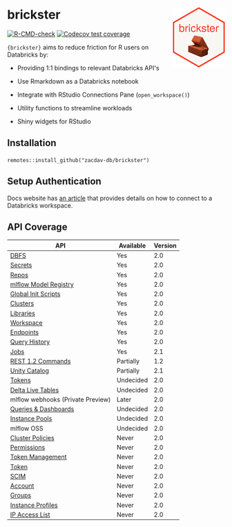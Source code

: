 # brickster <a href='https://zacdav-db.github.io/brickster/'><img src='man/figures/logo.png' align="right" height="139" /></a>

<!-- badges: start -->
[![R-CMD-check](https://github.com/zacdav-db/brickster/workflows/R-CMD-check/badge.svg)](https://github.com/zacdav-db/brickster/actions)
[![Codecov test
coverage](https://codecov.io/gh/zacdav-db/brickster/branch/main/graph/badge.svg)](https://app.codecov.io/gh/zacdav-db/brickster?branch=main)
<!-- badges: end -->

`{brickster}` aims to reduce friction for R users on Databricks by:

-   Providing 1:1 bindings to relevant Databricks API's

-   Use Rmarkdown as a Databricks notebook

-   Integrate with RStudio Connections Pane (`open_workspace()`)

-   Utility functions to streamline workloads

-   Shiny widgets for RStudio

## Installation

`remotes::install_github("zacdav-db/brickster")`

## Setup Authentication

Docs website has [an article](https://zacdav-db.github.io/brickster/articles/setup-auth.html)
that provides details on how to connect to a Databricks workspace.

## API Coverage

| API                                                                                                                  | Available | Version |
|----------------------------------------------------------------------------------------------------------------------|-----------|---------|
| [DBFS](https://docs.databricks.com/dev-tools/api/latest/dbfs.html)                                                   | Yes       | 2.0     |
| [Secrets](https://docs.databricks.com/dev-tools/api/latest/secrets.html)                                             | Yes       | 2.0     |
| [Repos](https://docs.databricks.com/dev-tools/api/latest/repos.html)                                                 | Yes       | 2.0     |
| [mlflow Model Registry](https://docs.databricks.com/dev-tools/api/latest/mlflow.html)                                | Yes       | 2.0     |
| [Global Init Scripts](https://docs.databricks.com/dev-tools/api/latest/global-init-scripts.html)                     | Yes       | 2.0     |
| [Clusters](https://docs.databricks.com/dev-tools/api/latest/clusters.html)                                           | Yes       | 2.0     |
| [Libraries](https://docs.databricks.com/dev-tools/api/latest/libraries.html)                                         | Yes       | 2.0     |
| [Workspace](https://docs.databricks.com/dev-tools/api/latest/workspace.html)                                         | Yes       | 2.0     |
| [Endpoints](https://docs.databricks.com/sql/api/sql-endpoints.html)                                                  | Yes       | 2.0     |
| [Query History](https://docs.databricks.com/sql/api/query-history.html)                                              | Yes       | 2.0     |
| [Jobs](https://docs.databricks.com/dev-tools/api/latest/jobs.html)                                                   | Yes       | 2.1     |
| [REST 1.2 Commands](https://docs.databricks.com/dev-tools/api/1.2/index.html)                                        | Partially | 1.2     |
| [Unity Catalog](https://api-docs.databricks.com/rest/latest/unity-catalog-api-specification-2-1.html)                | Partially | 2.1     |
| [Tokens](https://docs.databricks.com/dev-tools/api/latest/tokens.html)                                               | Undecided | 2.0     |
| [Delta Live Tables](https://docs.databricks.com/data-engineering/delta-live-tables/delta-live-tables-api-guide.html) | Undecided | 2.0     |
| mlflow webhooks (Private Preview)                                                                                    | Later     | 2.0     |
| [Queries & Dashboards](https://docs.databricks.com/sql/api/queries-dashboards.html)                                  | Undecided | 2.0     |
| [Instance Pools](https://docs.databricks.com/dev-tools/api/latest/instance-pools.html)                               | Undecided | 2.0     |
| mlflow OSS                                                                                                           | Undecided | 2.0     |
| [Cluster Policies](https://docs.databricks.com/dev-tools/api/latest/policies.html)                                   | Never     | 2.0     |
| [Permissions](https://docs.databricks.com/dev-tools/api/latest/permissions.html)                                     | Never     | 2.0     |
| [Token Management](https://docs.databricks.com/dev-tools/api/latest/token-management.html)                           | Never     | 2.0     |
| [Token](https://docs.databricks.com/dev-tools/api/latest/tokens.html)                                                | Never     | 2.0     |
| [SCIM](https://docs.databricks.com/dev-tools/api/latest/scim/index.html)                                             | Never     | 2.0     |
| [Account](https://docs.databricks.com/dev-tools/api/latest/account.html)                                             | Never     | 2.0     |
| [Groups](https://docs.databricks.com/dev-tools/api/latest/groups.html)                                               | Never     | 2.0     |
| [Instance Profiles](https://docs.databricks.com/dev-tools/api/latest/instance-profiles.html)                         | Never     | 2.0     |
| [IP Access List](https://docs.databricks.com/dev-tools/api/latest/ip-access-list.html)                               | Never     | 2.0     |
